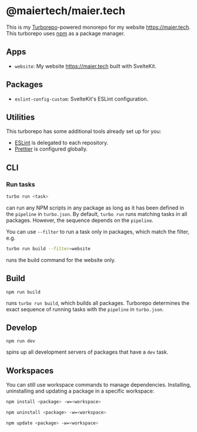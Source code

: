 # @maiertech/maier.tech

This is my [Turborepo](https://turborepo.org/)-powered monorepo for my website https://maier.tech. This turborepo uses [npm](https://www.npmjs.com/) as a package manager.

## Apps

- `website`: My website https://maier.tech built with SvelteKit.

## Packages

- `eslint-config-custom`: SvelteKit's ESLint configuration.

## Utilities

This turborepo has some additional tools already set up for you:

- [ESLint](https://eslint.org/) is delegated to each repository.
- [Prettier](https://prettier.io) is configured globally.

## CLI

### Run tasks

```bash
turbo run <task>
```

can run any NPM scripts in any package as long as it has been defined in the `pipeline` in `turbo.json`. By default, `turbo run` runs matching tasks in all packages. However, the sequence depends on the `pipeline`.

You can use `--filter` to run a task only in packages, which match the filter, e.g.

```bash
turbo run build --filter=website
```

runs the build command for the website only.

## Build

```
npm run build
```

runs `turbo run build`, which builds all packages. Turborepo determines the exact sequence of running tasks with the `pipeline` in `turbo.json`.

## Develop

```
npm run dev
```

spins up all development servers of packages that have a `dev` task.

## Workspaces

You can still use workspace commands to manage dependencies. Installing, uninstalling and updating a package in a specific workspace:

```bash
npm install <package> -w=<workspace>

npm uninstall <package> -w=<workspace>

npm update <package> -w=<workspace>
```
